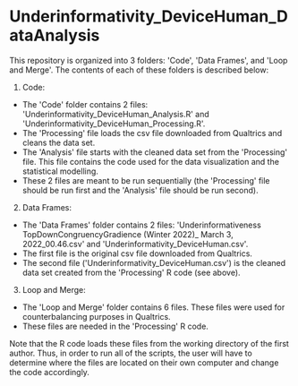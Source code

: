 # Underinformativity_DeviceHuman_DataAnalysis

This repository is organized into 3 folders: 'Code', 'Data Frames', and 'Loop and Merge'. The contents of each of these folders is described below:

1. Code:

- The 'Code' folder contains 2 files: 'Underinformativity_DeviceHuman_Analysis.R' and 'Underinformativity_DeviceHuman_Processing.R'.
- The 'Processing' file loads the csv file downloaded from Qualtrics and cleans the data set.
- The 'Analysis' file starts with the cleaned data set from the 'Processing' file. This file contains the code used for the data visualization and the statistical modelling.
- These 2 files are meant to be run sequentially (the 'Processing' file should be run first and the 'Analysis' file should be run second).

2. Data Frames:

- The 'Data Frames' folder contains 2 files: 'Underinformativeness TopDownCongruencyGradience (Winter 2022)_ March 3, 2022_00.46.csv' and 'Underinformativity_DeviceHuman.csv'.
- The first file is the original csv file downloaded from Qualtrics.
- The second file ('Underinformativity_DeviceHuman.csv') is the cleaned data set created from the 'Processing' R code (see above).

3. Loop and Merge:

- The 'Loop and Merge' folder contains 6 files. These files were used for counterbalancing purposes in Qualtrics.
- These files are needed in the 'Processing' R code. 

Note that the R code loads these files from the working directory of the first author. Thus, in order to run all of the scripts, the user will have to determine where the files are located on their own computer and change the code accordingly. 
